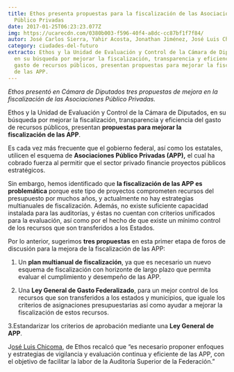 ```yaml
---
title: Ethos presenta propuestas para la fiscalización de las Asociaciones
  Público Privadas
date: 2017-01-25T06:23:23.077Z
img: https://ucarecdn.com/0380b003-f596-40f4-a8dc-cc87bf1f7f84/
autor: José Carlos Sierra, Yahir Acosta, Jonathan Jiménez, José Luis Chicoma
category: ciudades-del-futuro
extracto: Ethos y la Unidad de Evaluación y Control de la Cámara de Diputados,
  en su búsqueda por mejorar la fiscalización, transparencia y eficiencia del
  gasto de recursos públicos, presentan propuestas para mejorar la fiscalización
  de las APP.
---
```

*Ethos presentó en Cámara de Diputados tres propuestas de mejora en la fiscalización de las Asociaciones Público Privadas.*

Ethos y la Unidad de Evaluación y Control de la Cámara de Diputados, en su búsqueda por mejorar la fiscalización, transparencia y eficiencia del gasto de recursos públicos, presentan **propuestas para mejorar la fiscalización** **de las APP**.

Es cada vez más frecuente que el gobierno federal, así como los estatales, utilicen el esquema de **Asociaciones Público Privadas (APP),** el cual ha cobrado fuerza al permitir que el sector privado financie proyectos públicos estratégicos.

Sin embargo, hemos identificado que **la fiscalización de las APP es problemática** porque este tipo de proyectos comprometen recursos del presupuesto por muchos años, y actualmente no hay estrategias multianuales de fiscalización. Además, no existe suficiente capacidad instalada para las auditorías, y éstas no cuentan con criterios unificados para la evaluación, así como por el hecho de que existe un mínimo control de los recursos que son transferidos a los Estados.

Por lo anterior, sugerimos **tres propuestas** en esta primer etapa de foros de discusión para la mejora de la fiscalización de las APP:

1. Un **plan multianual de fiscalización**, ya que es necesario un nuevo esquema de fiscalización con horizonte de largo plazo que permita evaluar el cumplimiento y desempeño de las APP.

2. Una **Ley General de Gasto Federalizado**, para un mejor control de los recursos que son transferidos a los estados y municipios, que iguale los criterios de asignaciones presupuestarias así como ayudar a mejorar la fiscalización de estos recursos.

3.Estandarizar los criterios de aprobación mediante una **Ley General de APP**.

J[osé Luis Chicoma](https://twitter.com/joseluischicoma), de Ethos recalcó que “es necesario proponer enfoques y estrategias de vigilancia y evaluación continua y eficiente de las APP, con el objetivo de facilitar la labor de la Auditoría Superior de la Federación.”